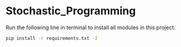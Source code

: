 # Stochastic_Programming

Run the following line in terminal to install all modules in this project.

```sh
pip install -r requirements.txt -I
```
